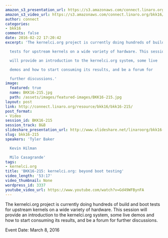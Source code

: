 ```yaml
---
amazon_s3_presentation_url: https://s3.amazonaws.com/connect.linaro.org/bkk16/Presentations/Tuesday/BKK16-215.pdf
amazon_s3_video_url: https://s3.amazonaws.com/connect.linaro.org/bkk16/Videos/Tuesday/BKK16-215%20kernelci%20dot%20org.mp4
author: connect
categories:
- bkk16
comments: false
date: 2016-02-22 17:20:42
excerpt: 'The kernelci.org project is currently doing hundreds of build and boot

  tests for upstream kernels on a wide variety of hardware. This session

  will provide an introduction to the kernelci.org system, some live

  demos and how to start consuming its results, and be a forum for

  further discussions.'
image:
  featured: true
  name: BKK16-215.jpg
  path: /assets/images/featured-images/BKK16-215.jpg
layout: post
link: http://connect.linaro.org/resource/bkk16/bkk16-215/
post_format:
- Video
session_id: BKK16-215
session_track: B&B
slideshare_presentation_url: http://www.slideshare.net/linaroorg/bkk16-215-kernelciorg-beyond-boot-testing
slug: bkk16-215
speakers: 'Tyler Baker

  Kevin Hilman

  Milo Casagrande'
tags:
- kernelci.org
title: 'BKK16-215: kernelci.org: beyond boot testing'
video_length: '53:17'
video_thumbnail: None
wordpress_id: 3337
youtube_video_url: https://www.youtube.com/watch?v=Gd49WFBynFA
---
```


The kernelci.org project is currently doing hundreds of build and boot tests for upstream kernels on a wide variety of hardware. This session will provide an introduction to the kernelci.org system, some live demos and how to start consuming its results, and be a forum for further discussions.

Event Date: March 8, 2016